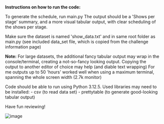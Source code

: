 **Instructions on how to run the code:**

To generate the schedule, run main.py
The output should be a 'Shows per stage' summary, and a more visual tabular output, with clear scheduling of the shows per stage.

Make sure the dataset is named 'show_data.txt' and in same root folder as main.py
(see included data_set file, which is copied from the challenge information page)


**Note:**
For large datasets, the additional fancy tabular output may wrap in the console/terminal, creating a not-so-fancy looking output. Copying the output to another editor of choice may help (and diable text wrapping)
For me outputs up to 50 'hours' worked well when using a maximum terminal, spanning the whole screen width (2.7k monitor)

Code should be able to run using Python 3.12.5.
Used libraries may need to be installed:
    - csv (to read data set)
    - prettytable (to generate good-looking tabular output)

Have fun reviewing!

![image](https://github.com/user-attachments/assets/8d903f68-b08d-4048-bb28-a0ec1edb9581)
